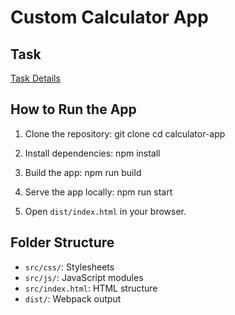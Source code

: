 # Custom Calculator App

## Task

[Task Details](#)

## How to Run the App

1. Clone the repository:
   git clone <repo-url> cd calculator-app

2. Install dependencies:
   npm install

3. Build the app:
   npm run build

4. Serve the app locally:
   npm run start

5. Open `dist/index.html` in your browser.

## Folder Structure

- `src/css/`: Stylesheets
- `src/js/`: JavaScript modules
- `src/index.html`: HTML structure
- `dist/`: Webpack output
